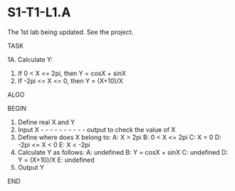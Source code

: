 # S1-T1-L1.A
The 1st lab being updated. See the project.

TASK

1A. Calculate Y:
1. If 0 < X <= 2pi, then Y = cosX + sinX
2. If -2pi <= X <= 0, then Y = (X+10)/X

ALGO

BEGIN
1. Define real X and Y
2. Input X - - - - - - - - - - output to check the value of X
3. Define where does X belong to:
 A: X > 2pi
 B: 0 < X <= 2pi
 C: X = 0
 D: -2pi <= X < 0
 E: X < -2pi
4. Calculate Y as follows:
 A: undefined
 B: Y = cosX + sinX
 C: undefined
 D: Y = (X+10)/X
 E: undefined
5. Output Y
 
 END
